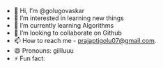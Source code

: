 - 👋 Hi, I’m @golugovaskar
- 👀 I’m interested in learning new things
- 🌱 I’m currently learning Algorithms
- 💞️ I’m looking to collaborate on Github
- 📫 How to reach me - prajaptigolu07@gmail.com.
- 😄 Pronouns: gillluuu
- ⚡ Fun fact: 

<!---
golugovaskar/golugovaskar is a ✨ special ✨ repository because its `README.md` (this file) appears on your GitHub profile.
You can click the Preview link to take a look at your changes.
--->

